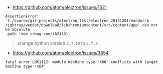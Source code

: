 * https://github.com/atom/electron/issues/1621

```
AssertionError: 'f:/source/git_projects/electron_list/electron_20151201/vendor/b
rightray/vendor/download/libchromiumcontent/src/content/app' can not be absolute
 path (see crbug.com/462153).
```
> change python version `2.7.10` to `2.7.3`

* https://github.com/atom/electron/issues/3654

```
fatal error LNK1112: module machine type 'X86' conflicts with target machine type 'x64'
```
